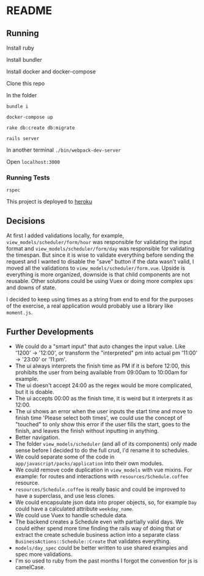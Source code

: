 # README

## Running

Install ruby

Install bundler

Install docker and docker-compose

Clone this repo

In the folder

`bundle i`

`docker-compose up`

`rake db:create db:migrate`

`rails server`

In another terminal
`./bin/webpack-dev-server`

Open `localhost:3000`

### Running Tests
`rspec`

This project is deployed to [heroku](https://kolau-scheduler.herokuapp.com)

## Decisions

At first I added validations locally, for example, `view_models/scheduler/form/hour` was responsible for validating the input format and `view_models/scheduler/form/day` was responsible for validating the timespan. But since it is wise to validate everything before sending the request and I wanted to disable the "save" button if the data wasn't valid, I moved all the validations to `view_models/scheduler/form.vue`. Upside is everything is more organized, downside is that child components are not reusable. Other solutions could be using Vuex or doing more complex ups and downs of state.

I decided to keep using times as a string from end to end for the purposes of the exercise, a real application would probably use a library like `moment.js`.

## Further Developments

- We could do a "smart input" that auto changes the input value. Like '1200' -> '12:00', or transform the "interpreted" pm into actual pm '11:00' -> '23:00' or '11:pm'.
- The ui always interprets the finish time as PM if it is before 12:00, this prohibits the user from being available from 09:00am to 10:00am for example.
- The ui doesn't accept 24:00 as the regex would be more complicated, but it is doable.
- The ui accepts 00:00 as the finish time, it is weird but it interprets it as 12:00.
- The ui shows an error when the user inputs the start time and move to finish time 'Please select both times', we could use the concept of "touched" to only show this error if the user fills the start, goes to the finish, and leaves the finish without inputting in anything.
- Better navigation.
- The folder `view_models/scheduler` (and all of its components) only made sense before I decided to do the full crud, I'd rename it to schedules.
- We could separate some of the code in `app/javascript/packs/application` into their own modules.
- We could remove code duplication in `view_models` with vue mixins. For example: for routes and interactions with `resources/Schedule.coffee` resource.
- `resources/Schedule.coffee` is really basic and could be improved to have a superclass, and use less clones.
- We could encapsulate json data into proper objects, so, for example `Day` could have a calculated attribute `weekday_name`.
- We could use Vuex to handle schedule data.
- The backend creates a Schedule even with partially valid days. We could either spend more time finding the rails way of doing that or extract the create schedule business action into a separate class `BusinessActions::Schedule::Create` that validates everything.
- `models/day_spec` could be better written to use shared examples and spec more validations.
- I'm so used to ruby from the past months I forgot the convention for js is camelCase.
